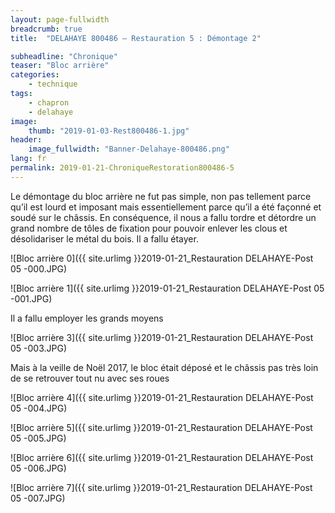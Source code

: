 ```yaml
---
layout: page-fullwidth
breadcrumb: true
title:  "DELAHAYE 800486 – Restauration 5 : Démontage 2"

subheadline: "Chronique" 
teaser: "Bloc arrière"
categories:
    - technique
tags:
    - chapron
    - delahaye
image:
    thumb: "2019-01-03-Rest800486-1.jpg"
header:
    image_fullwidth: "Banner-Delahaye-800486.png"
lang: fr
permalink: 2019-01-21-ChroniqueRestoration800486-5
---
```

Le démontage du bloc arrière ne fut pas simple, non pas tellement parce qu’il est lourd et imposant mais essentiellement parce qu’il a été façonné et soudé sur le châssis. En conséquence, il nous a fallu tordre et détordre un grand nombre de tôles de fixation pour pouvoir enlever les clous et désolidariser le métal du bois.
Il a fallu étayer.

![Bloc arrière 0]({{ site.urlimg }}2019-01-21_Restauration DELAHAYE-Post 05 -000.JPG)

![Bloc arrière 1]({{ site.urlimg }}2019-01-21_Restauration DELAHAYE-Post 05 -001.JPG)


Il a fallu employer les grands moyens

![Bloc arrière 3]({{ site.urlimg }}2019-01-21_Restauration DELAHAYE-Post 05 -003.JPG)


Mais à la veille de Noël 2017, le bloc était déposé et le châssis pas très loin de se retrouver tout nu avec ses roues

![Bloc arrière 4]({{ site.urlimg }}2019-01-21_Restauration DELAHAYE-Post 05 -004.JPG)

![Bloc arrière 5]({{ site.urlimg }}2019-01-21_Restauration DELAHAYE-Post 05 -005.JPG)

![Bloc arrière 6]({{ site.urlimg }}2019-01-21_Restauration DELAHAYE-Post 05 -006.JPG)

![Bloc arrière 7]({{ site.urlimg }}2019-01-21_Restauration DELAHAYE-Post 05 -007.JPG)
